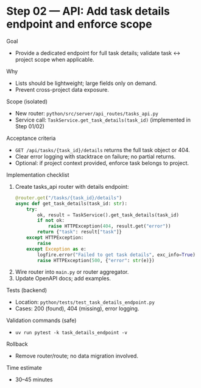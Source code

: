 # Step 02 — API: Add task details endpoint and enforce scope

Goal
- Provide a dedicated endpoint for full task details; validate task ↔ project scope when applicable.

Why
- Lists should be lightweight; large fields only on demand.
- Prevent cross-project data exposure.

Scope (isolated)
- New router: `python/src/server/api_routes/tasks_api.py`
- Service call: `TaskService.get_task_details(task_id)` (implemented in Step 01/02)

Acceptance criteria
- `GET /api/tasks/{task_id}/details` returns the full task object or 404.
- Clear error logging with stacktrace on failure; no partial returns.
- Optional: if project context provided, enforce task belongs to project.

Implementation checklist
1) Create tasks_api router with details endpoint:
   ```python
   @router.get("/tasks/{task_id}/details")
   async def get_task_details(task_id: str):
       try:
           ok, result = TaskService().get_task_details(task_id)
           if not ok:
               raise HTTPException(404, result.get("error"))
           return {"task": result["task"]}
       except HTTPException:
           raise
       except Exception as e:
           logfire.error("Failed to get task details", exc_info=True)
           raise HTTPException(500, {"error": str(e)})
   ```
2) Wire router into `main.py` or router aggregator.
3) Update OpenAPI docs; add examples.

Tests (backend)
- Location: `python/tests/test_task_details_endpoint.py`
- Cases: 200 (found), 404 (missing), error logging.

Validation commands (safe)
- `uv run pytest -k task_details_endpoint -v`

Rollback
- Remove router/route; no data migration involved.

Time estimate
- 30–45 minutes

